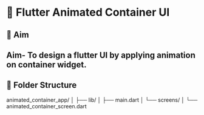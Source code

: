 # 🎯 Flutter Animated Container UI

## 📝 Aim
Aim- To design a flutter UI by applying animation on container widget.
---

## 📁 Folder Structure

animated_container_app/ │ 
    ├── lib/ │ 
        ├── main.dart │ 
        └── screens/ │ 
            └── animated_container_screen.dart 